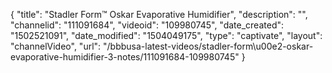 {
    "title": "Stadler Form&trade; Oskar Evaporative Humidifier",
    "description": "",
    "channelid": "111091684",
    "videoid": "109980745",
    "date_created": "1502521091",
    "date_modified": "1504049175",
    "type": "captivate",
    "layout": "channelVideo",
    "url": "\/bbbusa-latest-videos\/stadler-form\u00e2-oskar-evaporative-humidifier-3-notes\/111091684-109980745"
}